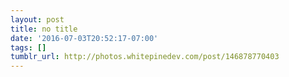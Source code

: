 ```yaml
---
layout: post
title: no title
date: '2016-07-03T20:52:17-07:00'
tags: []
tumblr_url: http://photos.whitepinedev.com/post/146878770403
---
```

